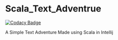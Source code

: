 # Scala_Text_Adventrue

[![Codacy Badge](https://api.codacy.com/project/badge/Grade/2ef69d36cc874ff8a9f261661ffd0a16)](https://app.codacy.com/app/JoshuaGomersall/Scala_Text_Adventrue?utm_source=github.com&utm_medium=referral&utm_content=JoshuaGomersall/Scala_Text_Adventrue&utm_campaign=Badge_Grade_Dashboard)

A Simple Text Adventure Made using Scala in Intellij
